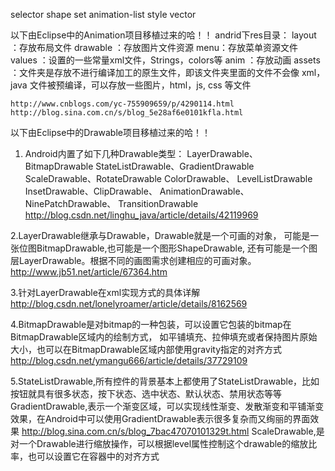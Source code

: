 selector
shape
set
animation-list
style
vector



以下由Eclipse中的Animation项目移植过来的哈！！
andrid下res目录：
	layout ：存放布局文件
	drawable ：存放图片文件资源
	menu：存放菜单资源文件
	values ：设置的一些常量xml文件，Strings，colors等
	anim ：存放动画
	assets ：文件夹是存放不进行编译加工的原生文件，即该文件夹里面的文件不会像 xml， java 文件被预编译，可以存放一些图片，html，js, css 等文件


	http://www.cnblogs.com/yc-755909659/p/4290114.html
	http://blog.sina.com.cn/s/blog_5e28af6e0101kfla.html



以下由Eclipse中的Drawable项目移植过来的哈！！
1. Android内置了如下几种Drawable类型：
    LayerDrawable、BitmapDrawable
    StateListDrawable、GradientDrawable
    ScaleDrawable、RotateDrawable
	ColorDrawable、 LevelListDrawable
	InsetDrawable、ClipDrawable、
	AnimationDrawable、 NinePatchDrawable、
	TransitionDrawable
	http://blog.csdn.net/linghu_java/article/details/42119969

2.LayerDrawable继承与Drawable，Drawable就是一个可画的对象，
           可能是一张位图BitmapDrawable,也可能是一个图形ShapeDrawable,
	还有可能是一个图层LayerDrawable。根据不同的画图需求创建相应的可画对象。
	http://www.jb51.net/article/67364.htm

3.针对LayerDrawable在xml实现方式的具体详解
    http://blog.csdn.net/lonelyroamer/article/details/8162569

4.BitmapDrawable是对bitmap的一种包装，可以设置它包装的bitmap在BitmapDrawable区域内的绘制方式，
	如平铺填充、拉伸填充或者保持图片原始大小，也可以在BitmapDrawable区域内部使用gravity指定的对齐方式
	http://blog.csdn.net/ymangu666/article/details/37729109

5.StateListDrawable,所有控件的背景基本上都使用了StateListDrawable，比如按钮就具有很多状态，按下状态、选中状态、默认状态、禁用状态等等
  GradientDrawable,表示一个渐变区域，可以实现线性渐变、发散渐变和平铺渐变效果，在Android中可以使用GradientDrawable表示很多复杂而又绚丽的界面效果
  http://blog.sina.com.cn/s/blog_7bac47070101329t.html
  ScaleDrawable,是对一个Drawable进行缩放操作，可以根据level属性控制这个drawable的缩放比率，也可以设置它在容器中的对齐方式